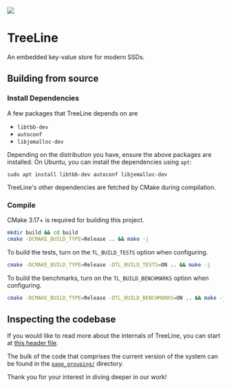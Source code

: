 ![](https://github.com/mitdbg/learnedlsm/actions/workflows/ci.yml/badge.svg)

# TreeLine
An embedded key-value store for modern SSDs.

## Building from source

### Install Dependencies

A few packages that TreeLine depends on are

- `libtbb-dev`
- `autoconf`
- `libjemalloc-dev`

Depending on the distribution you have, ensure the above packages are installed.
On Ubuntu, you can install the dependencies using `apt`:

```
sudo apt install libtbb-dev autoconf libjemalloc-dev
```

TreeLine's other dependencies are fetched by CMake during compilation.

### Compile

CMake 3.17+ is required for building this project.

```bash
mkdir build && cd build
cmake -DCMAKE_BUILD_TYPE=Release .. && make -j
```

To build the tests, turn on the `TL_BUILD_TESTS` option when configuring.
```bash
cmake -DCMAKE_BUILD_TYPE=Release -DTL_BUILD_TESTS=ON .. && make -j
```

To build the benchmarks, turn on the `TL_BUILD_BENCHMARKS` option when
configuring.
```bash
cmake -DCMAKE_BUILD_TYPE=Release -DTL_BUILD_BENCHMARKS=ON .. && make -j
```

## Inspecting the codebase

If you would like to read more about the internals of TreeLine, you can start at [this header file](https://github.com/mitdbg/treeline/blob/master/include/treeline/pg_db.h).

The bulk of the code that comprises the current version of the system can be found in the [`page_grouping/`](https://github.com/mitdbg/treeline/tree/master/page_grouping) directory.

Thank you for your interest in diving deeper in our work!


